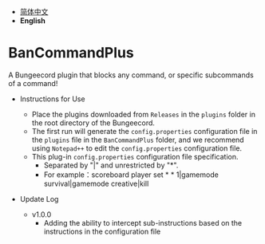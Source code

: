 - [简体中文](./README.md)
- **English**

# BanCommandPlus

A Bungeecord plugin that blocks any command, or specific subcommands of a command!

- Instructions for Use

  - Place the plugins downloaded from `Releases` in the `plugins` folder in the root directory of the Bungeecord.
  - The first run will generate the `config.properties` configuration file in the `plugins` file in the `BanCommandPlus` folder, and we recommend using `Notepad++` to edit the `config.properties` configuration file.
  - This plug-in `config.properties` configuration file specification.
    - Separated by "|" and unrestricted by "*".
    - For example：scoreboard player set * * 1|gamemode survival|gamemode creative|kill
- Update Log
  - v1.0.0
    - Adding the ability to intercept sub-instructions based on the instructions in the configuration file
